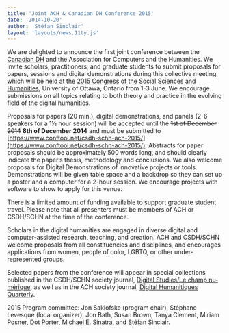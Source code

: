 ```yaml
---
title: 'Joint ACH & Canadian DH Conference 2015'
date: '2014-10-20'
author: 'Stéfan Sinclair'
layout: 'layouts/news.11ty.js'
---
```

We are delighted to announce the first joint conference between the [Canadian DH](CSHN-SCHN.org) and the Association for Computers and the Humanities. We invite scholars, practitioners, and graduate students to submit proposals for papers, sessions and digital demonstrations during this collective meeting, which will be held at the [2015 Congress of the Social Sciences and Humanities](congress2015.ca), University of Ottawa, Ontario from 1-3 June. We encourage submissions on all topics relating to both theory and practice in the evolving field of the digital humanities.

Proposals for papers (20 min.), digital demonstrations, and panels (2-6 speakers for a 1½ hour session) will be accepted until the <del>1st of December 2014</del> **8th of December 2014** and must be submitted to [https://www.conftool.net/csdh-schn-ach-2015/](https://www.conftool.net/csdh-schn-ach-2015/). Abstracts for paper proposals should be approximately 500 words long, and should clearly indicate the paper’s thesis, methodology and conclusions. We also welcome proposals for Digital Demonstrations of innovative projects or tools. Demonstrations will be given table space and a backdrop so they can set up a poster and a computer for a 2-hour session. We encourage projects with software to show to apply for this venue.

There is a limited amount of funding available to support graduate student travel. Please note that all presenters must be members of ACH or CSDH/SCHN at the time of the conference.

Scholars in the digital humanities are engaged in diverse digital and computer-assisted research, teaching, and creation. ACH and CSDH/SCHN welcome proposals from all constituencies and disciplines, and encourages applications from women, people of color, LGBTQ, or other under-represented groups.

Selected papers from the conference will appear in special collections published in the CSDH/SCHN society journal, [Digital Studies/<span lang="fr">Le champ numérique</span>](http://www.digitalstudies.org/), as well as in the ACH society journal, [Digital Humanitiques Quarterly](http://www.digitalhumanities.org/dhq/).

2015 Program committee: Jon Saklofske (program chair), Stéphane Levesque (local organizer), Jon Bath, Susan Brown, Tanya Clement, Miriam Posner, Dot Porter, Michael E. Sinatra, and Stéfan Sinclair.

